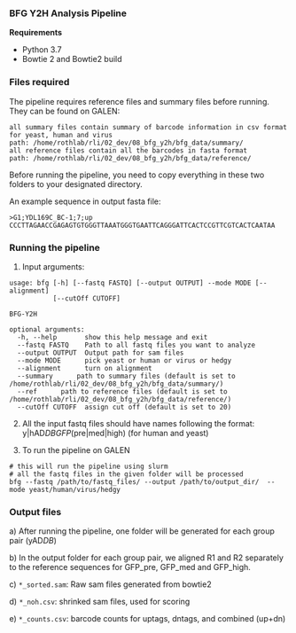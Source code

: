 ### BFG Y2H Analysis Pipeline ###

**Requirements**

* Python 3.7
* Bowtie 2 and Bowtie2 build

### Files required ###

The pipeline requires reference files and summary files before running. They can be found on GALEN: 
```
all summary files contain summary of barcode information in csv format for yeast, human and virus
path: /home/rothlab/rli/02_dev/08_bfg_y2h/bfg_data/summary/
all reference files contain all the barcodes in fasta format
path: /home/rothlab/rli/02_dev/08_bfg_y2h/bfg_data/reference/
```
Before running the pipeline, you need to copy everything in these two folders to your designated directory.

An example sequence in output fasta file:
```
>G1;YDL169C_BC-1;7;up
CCCTTAGAACCGAGAGTGTGGGTTAAATGGGTGAATTCAGGGATTCACTCCGTTCGTCACTCAATAA
```

### Running the pipeline  ###

1. Input arguments: 
```
usage: bfg [-h] [--fastq FASTQ] [--output OUTPUT] --mode MODE [--alignment]
           [--cutOff CUTOFF]

BFG-Y2H

optional arguments:
  -h, --help       show this help message and exit
  --fastq FASTQ    Path to all fastq files you want to analyze
  --output OUTPUT  Output path for sam files
  --mode MODE      pick yeast or human or virus or hedgy
  --alignment      turn on alignment
  --summary      path to summary files (default is set to /home/rothlab/rli/02_dev/08_bfg_y2h/bfg_data/summary/)
  --ref      path to reference files (default is set to /home/rothlab/rli/02_dev/08_bfg_y2h/bfg_data/reference/)
  --cutOff CUTOFF  assign cut off (default is set to 20)
```

2. All the input fastq files should have names following the format: y|hAD*DB*_GFP_(pre|med|high) (for human and yeast) 

3) To run the pipeline on GALEN
```
# this will run the pipeline using slurm         
# all the fastq files in the given folder will be processed                               
bfg --fastq /path/to/fastq_files/ --output /path/to/output_dir/  --mode yeast/human/virus/hedgy
```

### Output files  ###

a) After running the pipeline, one folder will be generated for each group pair (yAD*DB*)

b) In the output folder for each group pair, we aligned R1 and R2 separately to the reference sequences for GFP_pre, GFP_med and GFP_high.

c) `*_sorted.sam`: Raw sam files generated from bowtie2

d) `*_noh.csv`: shrinked sam files, used for scoring

e) `*_counts.csv`: barcode counts for uptags, dntags, and combined (up+dn)
